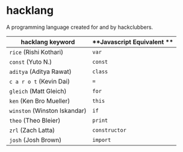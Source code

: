 # hacklang

A programming language created for and by hackclubbers.

| **hacklang keyword**         | **Javascript Equivalent ** |
| ---------------------------- | -------------------------- |
| `rice` (Rishi Kothari)       | `var`                      |
| `const` (Yuto N.)            | `const`                    |
| `aditya` (Aditya Rawat)      | `class`                    |
| `c a r o t` (Kevin Dai)      | `=`                        |
| `gleich` (Matt Gleich)       | `for`                      |
| `ken` (Ken Bro Mueller)      | `this`                     |
| `winston` (Winston Iskandar) | `if`                       |
| `theo` (Theo Bleier)         | `print`                    |
| `zrl` (Zach Latta)           | `constructor`              |
| `josh` (Josh Brown)          | `import`                   |
